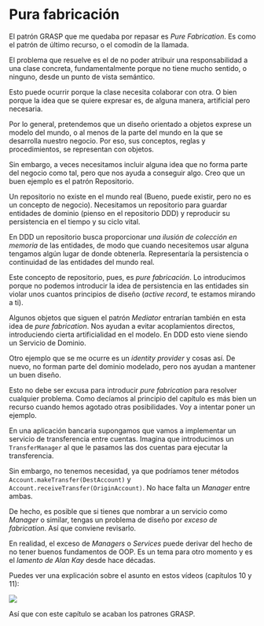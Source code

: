 # Pura fabricación

El patrón GRASP que me quedaba por repasar es _Pure Fabrication_. Es como el patrón de último recurso, o el comodín de la llamada.

El problema que resuelve es el de no poder atribuir una responsabilidad a una clase concreta, fundamentalmente porque no tiene mucho sentido, o ninguno, desde un punto de vista semántico. 

Esto puede ocurrir porque la clase necesita colaborar con otra. O bien porque la idea que se quiere expresar es, de alguna manera, artificial pero necesaria.

Por lo general, pretendemos que un diseño orientado a objetos exprese un modelo del mundo, o al menos de la parte del mundo en la que se desarrolla nuestro negocio. Por eso, sus conceptos, reglas y procedimientos, se representan con objetos.

Sin embargo, a veces necesitamos incluir alguna idea que no forma parte del negocio como tal, pero que nos ayuda a conseguir algo. Creo que un buen ejemplo es el patrón Repositorio.

Un repositorio no existe en el mundo real (Bueno, puede existir, pero no es un concepto de negocio). Necesitamos un repositorio para guardar entidades de dominio (pienso en el repositorio DDD) y reproducir su persistencia en el tiempo y su ciclo vital.

En DDD un repositorio busca proporcionar _una ilusión de colección en memoria_ de las entidades, de modo que cuando necesitemos usar alguna tengamos algún lugar de donde obtenerla. Representaría la persistencia o continuidad de las entidades del mundo real.

Este concepto de repositorio, pues, es _pure fabricación_. Lo introducimos porque no podemos introducir la idea de persistencia en las entidades sin violar unos cuantos principios de diseño (_active record_, te estamos mirando a ti).

Algunos objetos que siguen el patrón _Mediator_ entrarían también en esta idea de _pure fabrication_. Nos ayudan a evitar acoplamientos directos, introduciendo cierta artificialidad en el modelo. En DDD esto viene siendo un Servicio de Dominio.

Otro ejemplo que se me ocurre es un _identity provider_ y cosas así. De nuevo, no forman parte del dominio modelado, pero nos ayudan a mantener un buen diseño.

Esto no debe ser excusa para introducir _pure fabrication_ para resolver cualquier problema. Como decíamos al principio del capítulo es más bien un recurso cuando hemos agotado otras posibilidades. Voy a intentar poner un ejemplo.

En una aplicación bancaria supongamos que vamos a implementar un servicio de transferencia entre cuentas. Imagina que introducimos un `TransferManager` al que le pasamos las dos cuentas para ejecutar la transferencia.

Sin embargo, no tenemos necesidad, ya que podríamos tener métodos `Account.makeTransfer(DestAccount)` y `Account.receiveTransfer(OriginAccount)`. No hace falta un _Manager_ entre ambas.

De hecho, es posible que si tienes que nombrar a un servicio como _Manager_ o similar, tengas un problema de diseño por _exceso de fabrication_. Así que conviene revisarlo.

En realidad, el exceso de _Managers_ o _Services_ puede derivar del hecho de no tener buenos fundamentos de OOP. Es un tema para otro momento y es el _lamento de Alan Kay_ desde hace décadas.

Puedes ver una explicación sobre el asunto en estos vídeos (capítulos 10 y 11):

![](images/object-oriented-design.png)

Así que con este capítulo se acaban los patrones GRASP.